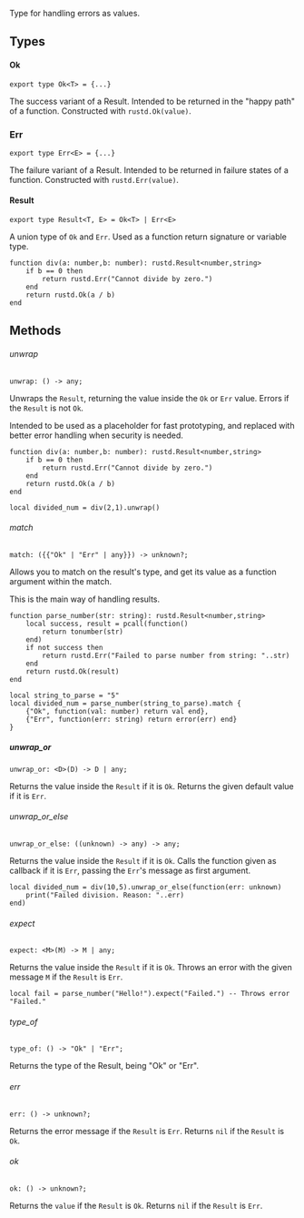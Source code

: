Type for handling errors as values.
## Types
#### Ok
```luau
export type Ok<T> = {...}
```
The success variant of a Result. Intended to be returned in the "happy path" of a function.
Constructed with `rustd.Ok(value)`.
### Err

```luau
export type Err<E> = {...}
```
The failure variant of a Result. Intended to be returned in failure states of a function.
Constructed with `rustd.Err(value)`.
#### Result
```luau
export type Result<T, E> = Ok<T> | Err<E>
```
A union type of `Ok` and `Err`. Used as a function return signature or variable type.

```luau
function div(a: number,b: number): rustd.Result<number,string>
	if b == 0 then
		return rustd.Err("Cannot divide by zero.")
	end
	return rustd.Ok(a / b)
end
```

## Methods
###### unwrap
```luau
unwrap: () -> any;
```
Unwraps the `Result`, returning the value inside the `Ok` or `Err` value.
Errors if the `Result` is not `Ok`.

Intended to be used as a placeholder for fast prototyping, and replaced with better error handling when security is needed.
```luau
function div(a: number,b: number): rustd.Result<number,string>
	if b == 0 then
		return rustd.Err("Cannot divide by zero.")
	end
	return rustd.Ok(a / b)
end

local divided_num = div(2,1).unwrap()
```

###### match
```luau
match: ({{"Ok" | "Err" | any}}) -> unknown?; 
```
Allows you to match on the result's type, and get its value as a function argument within the match.


This is the main way of handling results.
```luau
function parse_number(str: string): rustd.Result<number,string>
	local success, result = pcall(function()
		return tonumber(str)
	end)
	if not success then
		return rustd.Err("Failed to parse number from string: "..str)
	end
	return rustd.Ok(result)
end

local string_to_parse = "5"
local divided_num = parse_number(string_to_parse).match {
	{"Ok", function(val: number) return val end},
	{"Err", function(err: string) return error(err) end}
}
```

##### unwrap_or
```luau
unwrap_or: <D>(D) -> D | any;
```
Returns the value inside the `Result` if it is `Ok`.
Returns the given default value if it is `Err`.

###### unwrap_or_else
```luau
unwrap_or_else: ((unknown) -> any) -> any;
```
Returns the value inside the `Result` if it is `Ok`.
Calls the function given as callback if it is `Err`, passing the `Err`'s message as first argument.
```luau
local divided_num = div(10,5).unwrap_or_else(function(err: unknown)
	print("Failed division. Reason: "..err)
end)
```
###### expect
```luau
expect: <M>(M) -> M | any;
```
Returns the value inside the `Result` if it is `Ok`.
Throws an error with the given message `M` if the `Result` is `Err`.
```luau
local fail = parse_number("Hello!").expect("Failed.") -- Throws error "Failed."
```
###### type_of
```luau
type_of: () -> "Ok" | "Err";
```
Returns the type of the Result, being "Ok" or "Err".

###### err
```luau
err: () -> unknown?;
```
Returns the error message if the `Result` is `Err`.
Returns `nil` if the `Result` is `Ok`.

###### ok
```luau
ok: () -> unknown?;
```
Returns the `value` if the `Result` is `Ok`.
Returns `nil` if the `Result` is `Err`.


